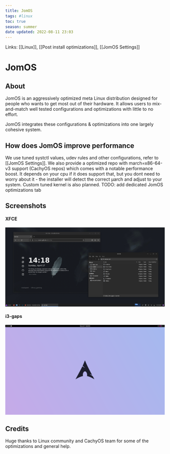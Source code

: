```yaml
---
title: JomOS
tags: #linux
toc: true
season: summer
date updated: 2022-08-11 23:03
---
```


Links: [[Linux]], [[Post install optimizations]], [[JomOS Settings]]

# JomOS

## About

JomOS is an aggressively optimized meta Linux distribution designed for people who wants to get most out of their hardware. It allows users to mix-and-match well tested configurations and optimizations with little to no effort.

JomOS integrates these configurations & optimizations into one largely cohesive system.

## How does JomOS improve performance

We use tuned systctl values, udev rules and other configurations, refer to [[JomOS Settings]].  We also provide a optimized repo with march=x86-64-v3 support (CachyOS repos) which comes with a notable performance boost. It depends on your cpu if it does support that, but you dont need to worry about it - the installer will detect the correct µarch and adjust to your system. Custom tuned kernel is also planned.
TODO: add dedicated JomOS optimizations tab

## Screenshots

#### XFCE

![](/assets/img/distro.png)

#### i3-gaps

![](/assets/img/newwp.png)

## Credits

Huge thanks to Linux community and CachyOS team for some of the optimizations and general help.
